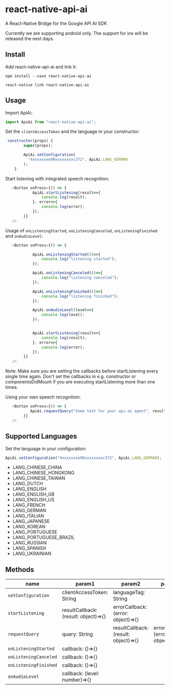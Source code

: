 # react-native-api-ai
A React-Native Bridge for the Google API AI SDK

Currently we are supporting android only. The support for ios will be released the next days.


## Install

Add react-native-api-ai and link it:
```
npm install --save react-native-api-ai

react-native link react-native-api-ai
```


## Usage
Import ApiAi:
```javascript
import ApiAi from "react-native-api-ai";
```

Set the `clientAccessToken` and the language in your constructor:
```javascript
 constructor(props) {
        super(props);

        ApiAi.setConfiguration(
          "4xxxxxxxe90xxxxxxxxc372", ApiAi.LANG_GERMAN
        );
    }

```

Start listening with integrated speech recognition:
```javascript
   <Button onPress={() => {
            ApiAi.startListening(result=>{
                console.log(result);
            }, error=>{
                console.log(error);
            });
        }}
   />
```

Usage of `onListeningStarted`, `onListeningCanceled`, `onListeningFinished` and `onAudioLevel`:
```javascript
   <Button onPress={() => {

            ApiAi.onListeningStarted(()=>{
                console.log("listening started");
            });

            ApiAi.onListeningCanceled(()=>{
                console.log("listening canceled");
            });

            ApiAi.onListeningFinished(()=>{
                console.log("listening finished");
            });

            ApiAi.onAudioLevel(level=>{
                console.log(level);
            });


            ApiAi.startListening(result=>{
                console.log(result);
            }, error=>{
                console.log(error);
            });
        }}
   />
```
Note: Make sure you are setting the callbacks before startListening every single time again. Don't set the callbacks in e.g. constructor or componentsDidMount if you are executing startListening more than one times.

Using your own speech recognition:
```javascript
   <Button onPress={() => {
           ApiAi.requestQuery("Some text for your api-ai agent", result=>console.log(result), error=>console.log(error));
        }}
   />
```

## Supported Languages
Set the language in your configuration:
```javascript
ApiAi.setConfiguration("4xxxxxxxe90xxxxxxxxc372", ApiAi.LANG_GERMAN);
```
* LANG_CHINESE_CHINA
* LANG_CHINESE_HONGKONG
* LANG_CHINESE_TAIWAN
* LANG_DUTCH
* LANG_ENGLISH
* LANG_ENGLISH_GB
* LANG_ENGLISH_US
* LANG_FRENCH
* LANG_GERMAN
* LANG_ITALIAN
* LANG_JAPANESE
* LANG_KOREAN
* LANG_PORTUGUESE
* LANG_PORTUGUESE_BRAZIL
* LANG_RUSSIAN
* LANG_SPANISH
* LANG_UKRAINIAN

## Methods
| name                  | param1    | param2    | param3    |
| --------------------- | --------- | --------- | --------- |
| `setConfiguration`    | clientAccessToken: String | languageTag: String | |
| `startListening`      | resultCallback: (result: object)=>{} | errorCallback: (error: object)=>{}  | |
| `requestQuery`           | query: String |  resultCallback: (result: object)=>{} | errorCallback: (error: object)=>{}   |
| `onListeningStarted`            | callback: ()=>{}    | | |
| `onListeningCanceled`            | callback: ()=>{}    || |
| `onListeningFinished`            | callback: ()=>{}    | | |
| `onAudioLevel`            | callback: (level: number)=>{}    || |
